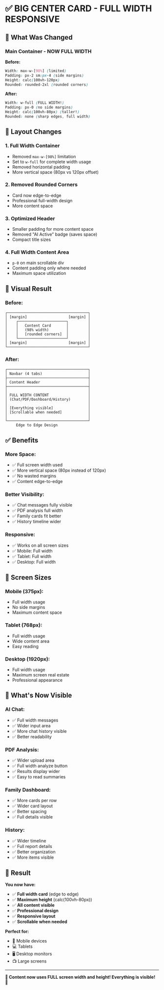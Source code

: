 # ✅ BIG CENTER CARD - FULL WIDTH RESPONSIVE

## 🎯 What Was Changed

### **Main Container - NOW FULL WIDTH**

**Before:**
```css
Width: max-w-[98%] (limited)
Padding: px-2 sm:px-4 (side margins)
Height: calc(100vh-120px)
Rounded: rounded-2xl (rounded corners)
```

**After:**
```css
Width: w-full (FULL WIDTH!)
Padding: px-0 (no side margins)
Height: calc(100vh-80px) (taller!)
Rounded: none (sharp edges, full width)
```

## 📐 Layout Changes

### **1. Full Width Container**
- Removed `max-w-[98%]` limitation
- Set to `w-full` for complete width usage
- Removed horizontal padding
- More vertical space (80px vs 120px offset)

### **2. Removed Rounded Corners**
- Card now edge-to-edge
- Professional full-width design
- More content space

### **3. Optimized Header**
- Smaller padding for more content space
- Removed "AI Active" badge (saves space)
- Compact title sizes

### **4. Full Width Content Area**
- `p-0` on main scrollable div
- Content padding only where needed
- Maximum space utilization

## 🎨 Visual Result

### **Before:**
```
┌─────────────────────────────────────┐
│ [margin]                   [margin] │
│    ┌──────────────────────┐         │
│    │   Content Card       │         │
│    │   (98% width)        │         │
│    │   [rounded corners]  │         │
│    └──────────────────────┘         │
│ [margin]                   [margin] │
└─────────────────────────────────────┘
```

### **After:**
```
┌─────────────────────────────────────┐
│ Navbar (4 tabs)                     │
├─────────────────────────────────────┤
│ Content Header                      │
├─────────────────────────────────────┤
│                                     │
│ FULL WIDTH CONTENT                  │
│ (Chat/PDF/Dashboard/History)        │
│                                     │
│ [Everything visible]                │
│ [Scrollable when needed]            │
│                                     │
└─────────────────────────────────────┘
     Edge to Edge Design
```

## ✅ Benefits

### **More Space:**
- ✅ Full screen width used
- ✅ More vertical space (80px instead of 120px)
- ✅ No wasted margins
- ✅ Content edge-to-edge

### **Better Visibility:**
- ✅ Chat messages fully visible
- ✅ PDF analysis full width
- ✅ Family cards fit better
- ✅ History timeline wider

### **Responsive:**
- ✅ Works on all screen sizes
- ✅ Mobile: Full width
- ✅ Tablet: Full width
- ✅ Desktop: Full width

## 📱 Screen Sizes

### **Mobile (375px):**
- Full width usage
- No side margins
- Maximum content space

### **Tablet (768px):**
- Full width usage
- Wide content area
- Easy reading

### **Desktop (1920px):**
- Full width usage
- Maximum screen real estate
- Professional appearance

## 🎯 What's Now Visible

### **AI Chat:**
- ✅ Full width messages
- ✅ Wider input area
- ✅ More chat history visible
- ✅ Better readability

### **PDF Analysis:**
- ✅ Wider upload area
- ✅ Full width analyze button
- ✅ Results display wider
- ✅ Easy to read summaries

### **Family Dashboard:**
- ✅ More cards per row
- ✅ Wider card layout
- ✅ Better spacing
- ✅ Full details visible

### **History:**
- ✅ Wider timeline
- ✅ Full report details
- ✅ Better organization
- ✅ More items visible

## 🚀 Result

**You now have:**
- ✅ **Full width card** (edge to edge)
- ✅ **Maximum height** (calc(100vh-80px))
- ✅ **All content visible**
- ✅ **Professional design**
- ✅ **Responsive layout**
- ✅ **Scrollable when needed**

**Perfect for:**
- 📱 Mobile devices
- 💻 Tablets
- 🖥️ Desktop monitors
- 📺 Large screens

---

**🎉 Content now uses FULL screen width and height! Everything is visible! 🚀**
